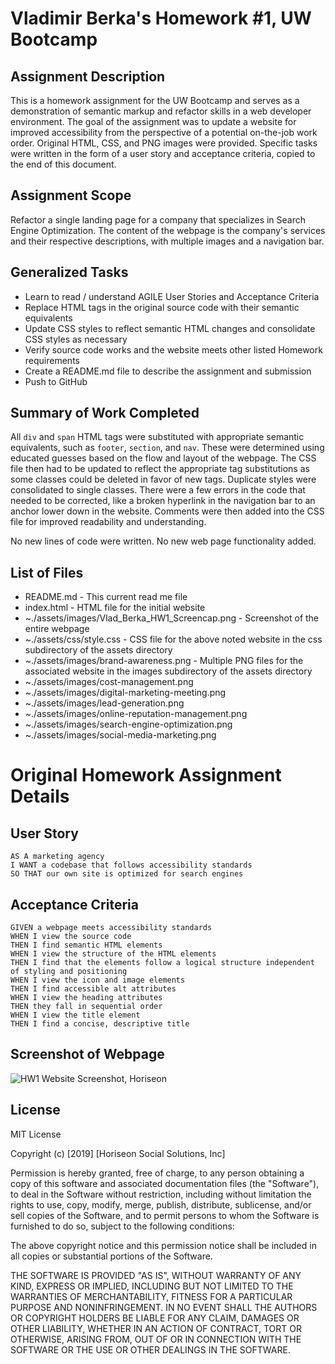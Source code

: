 # Vladimir Berka's Homework #1, UW Bootcamp

## Assignment Description
This is a homework assignment for the UW Bootcamp and serves as a demonstration of semantic markup and refactor skills in a web developer environment. The goal of the assignment was to update a website for improved accessibility from the perspective of a potential on-the-job work order. Original HTML, CSS, and PNG images were provided. Specific tasks were written in the form of a user story and acceptance criteria, copied to the end of this document.

## Assignment Scope
Refactor a single landing page for a company that specializes in Search Engine Optimization. The content of the webpage is the company's services and their respective descriptions, with multiple images and a navigation bar. 

## Generalized Tasks
- Learn to read / understand AGILE User Stories and Acceptance Criteria
- Replace HTML tags in the original source code with their semantic equivalents
- Update CSS styles to reflect semantic HTML changes and consolidate CSS styles as necessary
- Verify source code works and the website meets other listed Homework requirements
- Create a README.md file to describe the assignment and submission
- Push to GitHub

## Summary of Work Completed
All `div` and `span` HTML tags were substituted with appropriate semantic equivalents, such as `footer`, `section`, and `nav`. These were determined using educated guesses based on the flow and layout of the webpage. The CSS file then had to be updated to reflect the appropriate tag substitutions as some classes could be deleted in favor of new tags. Duplicate styles were consolidated to single classes. There were a few errors in the code that needed to be corrected, like a broken hyperlink in the navigation bar to an anchor lower down in the website. Comments were then added into the CSS file for improved readability and understanding.

No new lines of code were written.
No new web page functionality added.

## List of Files
* README.md - This current read me file
* index.html - HTML file for the initial website
* ~./assets/images/Vlad_Berka_HW1_Screencap.png - Screenshot of the entire webpage
* ~./assets/css/style.css - CSS file for the above noted website in the css subdirectory of the assets directory
* ~./assets/images/brand-awareness.png - Multiple PNG files for the associated website in the images subdirectory of the assets directory
* ~./assets/images/cost-management.png
* ~./assets/images/digital-marketing-meeting.png
* ~./assets/images/lead-generation.png
* ~./assets/images/online-reputation-management.png
* ~./assets/images/search-engine-optimization.png
* ~./assets/images/social-media-marketing.png

# Original Homework Assignment Details

## User Story

```
AS A marketing agency
I WANT a codebase that follows accessibility standards
SO THAT our own site is optimized for search engines
```

## Acceptance Criteria

```
GIVEN a webpage meets accessibility standards
WHEN I view the source code
THEN I find semantic HTML elements
WHEN I view the structure of the HTML elements
THEN I find that the elements follow a logical structure independent of styling and positioning
WHEN I view the icon and image elements
THEN I find accessible alt attributes
WHEN I view the heading attributes
THEN they fall in sequential order
WHEN I view the title element
THEN I find a concise, descriptive title
```

## Screenshot of Webpage

![HW1 Website Screenshot, Horiseon](./assets/images/Vlad_Berka_HW1_Screencap.png "HW1 Website Screenshot, Horiseon")

## License
MIT License

Copyright (c) [2019] [Horiseon Social Solutions, Inc]

Permission is hereby granted, free of charge, to any person obtaining a copy
of this software and associated documentation files (the "Software"), to deal
in the Software without restriction, including without limitation the rights
to use, copy, modify, merge, publish, distribute, sublicense, and/or sell
copies of the Software, and to permit persons to whom the Software is
furnished to do so, subject to the following conditions:

The above copyright notice and this permission notice shall be included in all
copies or substantial portions of the Software.

THE SOFTWARE IS PROVIDED "AS IS", WITHOUT WARRANTY OF ANY KIND, EXPRESS OR
IMPLIED, INCLUDING BUT NOT LIMITED TO THE WARRANTIES OF MERCHANTABILITY,
FITNESS FOR A PARTICULAR PURPOSE AND NONINFRINGEMENT. IN NO EVENT SHALL THE
AUTHORS OR COPYRIGHT HOLDERS BE LIABLE FOR ANY CLAIM, DAMAGES OR OTHER
LIABILITY, WHETHER IN AN ACTION OF CONTRACT, TORT OR OTHERWISE, ARISING FROM,
OUT OF OR IN CONNECTION WITH THE SOFTWARE OR THE USE OR OTHER DEALINGS IN THE
SOFTWARE.